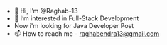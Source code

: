 - 👋 Hi, I’m @Raghab-13
- 👀 I’m interested in Full-Stack Development
- Now i'm looking for Java Developer Post
- 📫 How to reach me - raghabendra13@gmail.com

<!---
Raghab-13/Raghab-13 is a ✨ special ✨ repository because its `README.md` (this file) appears on your GitHub profile.
You can click the Preview link to take a look at your changes.
--->
